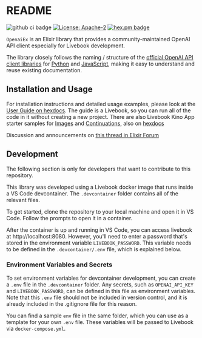 # README
![github ci badge](https://github.com/restlessronin/openai_ex/actions/workflows/ci.yml/badge.svg)
[![License: Apache-2](https://img.shields.io/badge/License-Apache2-yellow.svg)](https://opensource.org/license/apache-2-0/)
[![hex.pm badge](https://img.shields.io/hexpm/v/openai_ex.svg)](https://hex.pm/packages/openai_ex)

`OpenaiEx` is an Elixir library that provides a community-maintained OpenAI API client especially for Livebook development.

The library closely follows the naming / structure of the [official OpenAI API client libraries](https://platform.openai.com/docs/api-reference) for [Python](https://github.com/openai/openai-python) and [JavaScript](https://github.com/openai/openai-node), making it easy to understand and reuse existing documentation.

## Installation and Usage

For installation instructions and detailed usage examples, please look at the [User Guide on hexdocs](https://hexdocs.pm/openai_ex/userguide.html). The guide is a Livebook, so you can run all of the code in it without creating a new project. There are also Livebook Kino App starter samples for [Images](https://hexdocs.pm/openai_ex/images.html) and [Continuations](https://hexdocs.pm/openai_ex/continuations.html), also on [hexdocs](https://hexdocs.pm/openai_ex)

Discussion and announcements on [this thread in Elixir Forum](https://elixirforum.com/t/openai-ex-openai-api-client-library/)

## Development

The following section is only for developers that want to contribute to this repository.

This library was developed using a Livebook docker image that runs inside a VS Code devcontainer. The `.devcontainer` folder contains all of the relevant files.

To get started, clone the repository to your local machine and open it in VS Code. Follow the prompts to open it in a container.

After the container is up and running in VS Code, you can access livebook at http://localhost:8080. However, you'll need to enter a password that's stored in the environment variable `LIVEBOOK_PASSWORD`. This variable needs to be defined in the `.devcontainer/.env` file, which is explained below.

### Environment Variables and Secrets

To set environment variables for devcontainer development, you can create a `.env` file in the `.devcontainer` folder. Any secrets, such as `OPENAI_API_KEY` and `LIVEBOOK_PASSWORD`, can be defined in this file as environment variables. Note that this `.env` file should not be included in version control, and it is already included in the .gitignore file for this reason.

You can find a sample `env` file in the same folder, which you can use as a template for your own `.env` file. These variables will be passed to Livebook via `docker-compose.yml`.